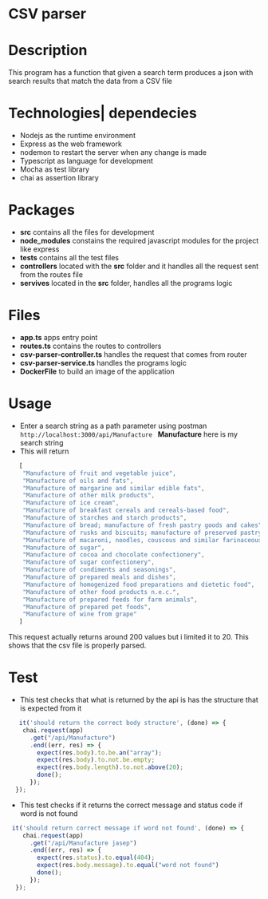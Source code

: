 # CSV parser

# Description
This program has a  function that given a search term produces a json with search results that match the data from a CSV file

# Technologies| dependecies
* Nodejs as the runtime environment
* Express as the web framework
* nodemon to restart the server when any change is made
* Typescript as language for development
* Mocha as test library
* chai as assertion library


# Packages
* **src** contains all the files for development
* **node_modules** constains the required javascript modules for the project like express
* **tests** contains all the test files
* **controllers** located with the **src** folder and it handles all the request sent from the routes file
* **servives** located in the **src** folder, handles all the programs logic

# Files
* **app.ts** apps entry point
* **routes.ts** contains the routes to controllers
* **csv-parser-controller.ts** handles the request that comes from router
* **csv-parser-service.ts** handles the programs logic
* **DockerFile** to build an image of the application
  
# Usage

* Enter a search string as a path parameter using postman ```http://localhost:3000/api/Manufacture ```
**Manufacture** here is my search string 
* This will return 
```typescript
   [
    "Manufacture of fruit and vegetable juice",
    "Manufacture of oils and fats",
    "Manufacture of margarine and similar edible fats",
    "Manufacture of other milk products",
    "Manufacture of ice cream",
    "Manufacture of breakfast cereals and cereals-based food",
    "Manufacture of starches and starch products",
    "Manufacture of bread; manufacture of fresh pastry goods and cakes",
    "Manufacture of rusks and biscuits; manufacture of preserved pastry goods and cakes",
    "Manufacture of macaroni, noodles, couscous and similar farinaceous products",
    "Manufacture of sugar",
    "Manufacture of cocoa and chocolate confectionery",
    "Manufacture of sugar confectionery",
    "Manufacture of condiments and seasonings",
    "Manufacture of prepared meals and dishes",
    "Manufacture of homogenized food preparations and dietetic food",
    "Manufacture of other food products n.e.c.",
    "Manufacture of prepared feeds for farm animals",
    "Manufacture of prepared pet foods",
    "Manufacture of wine from grape"
   ]
```
This request actually returns around 200 values but i limited it to 20. This shows that the csv file is properly parsed.

# Test 
* This test checks that what is returned by the api is has the structure that is expected from it
```typescript
   it('should return the correct body structure', (done) => {
    chai.request(app)
      .get("/api/Manufacture")
      .end((err, res) => {
        expect(res.body).to.be.an("array");
        expect(res.body).to.not.be.empty;
        expect(res.body.length).to.not.above(20);
        done();
      });
  });
```

* This test checks if it returns the correct message and status code if word is not found 
```typescript
 it('should return correct message if word not found', (done) => {
    chai.request(app)
      .get("/api/Manufacture jasep")
      .end((err, res) => {
        expect(res.status).to.equal(404);
        expect(res.body.message).to.equal("word not found")
        done();
      });
  });
```